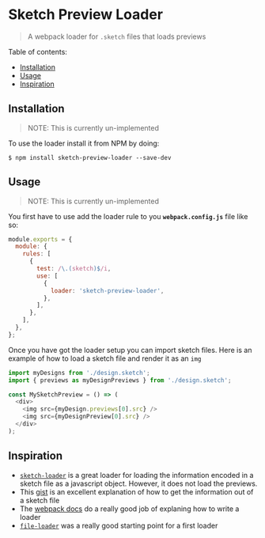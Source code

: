 # Sketch Preview Loader

> A webpack loader for `.sketch` files that loads previews

Table of contents:

- [Installation](#installation)
- [Usage](#usage)
- [Inspiration](#inspiration)

## Installation

> NOTE: This is currently un-implemented

To use the loader install it from NPM by doing:

```
$ npm install sketch-preview-loader --save-dev
```

## Usage

> NOTE: This is currently un-implemented

You first have to use add the loader rule to you **`webpack.config.js`** file like so:

```js
module.exports = {
  module: {
    rules: [
      {
        test: /\.(sketch)$/i,
        use: [
          {
            loader: 'sketch-preview-loader',
          },
        ],
      },
    ],
  },
};
```

Once you have got the loader setup you can import sketch files. Here is an example of how to load a sketch file and render it as an `img`

```js
import myDesigns from './design.sketch';
import { previews as myDesignPreviews } from './design.sketch';

const MySketchPreview = () => (
  <div>
    <img src={myDesign.previews[0].src} />
    <img src={myDesignPreview[0].src} />
  </div>
);
```

## Inspiration

- [`sketch-loader`](https://github.com/xaviervia/sketch-loader) is a great loader for loading the information encoded in a sketch file as a javascript object. However, it does not load the previews.
- This [gist](https://gist.github.com/JoelBesada/fc20060741342e8a5f15208401e4308d) is an excellent explanation of how to get the information out of a sketch file
- The [webpack docs](https://webpack.js.org/contribute/writing-a-loader/) do a really good job of explaning how to write a loader
- [`file-loader`](https://github.com/webpack-contrib/file-loader) was a really good starting point for a first loader
